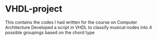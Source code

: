 # VHDL-project
This contains the codes I had written for the course on Computer Architecture
Developed a script in VHDL to classify musical nodes into 4 possible groupings based on the chord type

